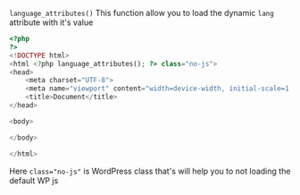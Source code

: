 `language_attributes()` This function allow you to load the dynamic `lang` attribute with it's value
```php
<?php
?>
<!DOCTYPE html>
<html <?php language_attributes(); ?> class="no-js">
<head>
    <meta charset="UTF-8">
    <meta name="viewport" content="width=device-width, initial-scale=1.0">
    <title>Document</title>
</head>

<body>

</body>

</html>
```
Here `class="no-js"` is WordPress class that's will help you to not loading the default WP js
